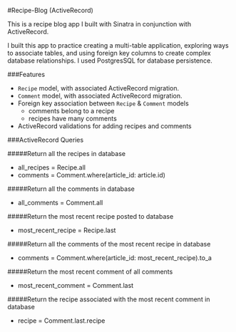 #Recipe-Blog (ActiveRecord)

This is a recipe blog app I built with Sinatra in conjunction with ActiveRecord. 

I built this app to practice creating a multi-table application, exploring ways to associate tables, and using foreign key columns to create complex database relationships. I used PostgresSQL for database persistence.

###Features
* `Recipe` model, with associated ActiveRecord migration.
* `Comment` model, with associated ActiveRecord migration.
* Foreign key association between `Recipe` & `Comment` models
	* comments belong to a recipe
	* recipes have many comments
* ActiveRecord validations for adding recipes and comments

###ActiveRecord Queries

#####Return all the recipes in database
* all_recipes = Recipe.all
*	comments = Comment.where(article_id: article.id)

#####Return all the comments in database
* all_comments = Comment.all

#####Return the most recent recipe posted to database
* most_recent_recipe = Recipe.last

#####Return all the comments of the most recent recipe in database
* comments = Comment.where(article_id: most_recent_recipe).to_a

#####Return the most recent comment of all comments
* most_recent_comment = Comment.last

#####Return the recipe associated with the most recent comment in database
* recipe = Comment.last.recipe

